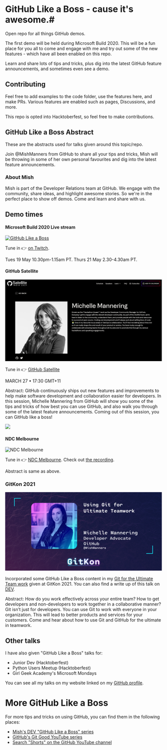 # GitHub Like a Boss - cause it's awesome.#

Open repo for all things GitHub demos.

The first demo will be held during Microsoft Build 2020. This will be a fun place for you all to come and engage with me and try out some of the new features - which have all been enabled on this repo.

Learn and share lots of tips and tricks, plus dig into the latest GitHub feature announcements, and sometimes even see a demo.

## Contributing

Feel free to add examples to the code folder, use the features here, and make PRs. Various features are enabled such as pages, Discussions, and more.

This repo is opted into Hacktoberfest, so feel free to make contributions.

## GitHub Like a Boss Abstract

These are the abstracts used for talks given around this topic/repo.

Join @MishManners from GitHub to share all your tips and tricks, Mish will be throwing in some of her own personal favourites and dig into the latest feature announcements.

### About Mish ###

Mish is part of the Developer Relations team at GitHub. We engage with the community, share ideas, and highlight awesome stories. So we're in the perfect place to show off demos. Come and learn and share with us.

## Demo times ##

#### Microsoft Build 2020 Live stream

[![GitHub Like a Boss](https://pbs.twimg.com/media/EYV_zZqUEAEChuo?format=jpg&name=large)](https://twitch.tv/MicrosoftDeveloper)

Tune in :point_right: [on Twitch](https://twitch.tv/MicrosoftDeveloper).

Tues 19 May 10.30pm-1.15am PT.
Thurs 21 May 2.30-4.30am PT.

#### GitHub Satellite

![](https://github.com/mishmanners/GitHub-Like-A-Boss/blob/main/Images/Satellite%20India%20Talk.PNG)

Tune in :point_right: [GitHub Satellite](https://githubsatellite.com/)

MARCH 27 • 17:30 GMT+11

Abstract:
GitHub continuously ships out new features and improvements to help make software development and collaboration easier for developers. In this session, Michelle Mannering from GitHub will show you some of the tips and tricks of how best you can use GitHub, and also walk you through some of the latest feature announcements. Coming out of this session, you can GitHub like a boss!

![](https://github.com/mishmanners/GitHub-Like-A-Boss/blob/main/Images/SpeakerIntro.gif)

#### NDC Melbourne

![NDC Melbourne](https://user-images.githubusercontent.com/36594527/127279693-684d9315-683f-466f-b16f-e40254c0e35f.JPG)

Tune in :point_right: [NDC Melbourne](https://ndcmelbourne.com/speakers/michelle-mannering). Check out [the recording](https://www.youtube.com/watch?v=KS2gQ_0-zXg&ab_channel=NDCConferences).

Abstract is same as above.

### GitKon 2021

![](https://github.com/mishmanners/GitHub-Like-A-Boss/blob/main/Images/GitKon-Speaker-MichelleMannering-OG.jpg)

Incorporated some GitHub Like a Boss content in my [Git for the Ultimate Team work](https://gitkon.com/sessions/using-git-for-ultimate-teamwork/) given at GitKon 2021. You can also find a write up of this talk on [DEV](https://dev.to/mishmanners/how-to-make-a-good-git-commit-1ed7).

Abstract:
How do you work effectively across your entire team? How to get developers and non-developers to work together in a collaborative manner? Git isn’t just for developers. You can use Git to work with everyone in your organization. This will lead to better products and services for your customers. Come and hear about how to use Git and GitHub for the ultimate in teamwork.

## Other talks

I have also given "GitHub Like a Boss" talks for:
- Junior Dev (Hacktoberfest)
- Python Users Meetup (Hacktoberfest)
- Girl Geek Academy's Microsoft Mondays

You can see all my talks on my website linked on my [GitHub profile](https://github.com/MishManners).

# More GitHub Like a Boss

For more tips and tricks on using GitHub, you can find them in the following places:
- [Mish's DEV "GitHub Like a Boss" series](https://dev.to/mishmanners/series/13860)
- [GitHub's Git Good YouTube series](https://www.youtube.com/playlist?list=PL0lo9MOBetEFSaXAspgx6CiezLBY82GTA)
- [Search "Shorts" on the GitHub YouTube channel](https://www.youtube.com/channel/UC7c3Kb6jYCRj4JOHHZTxKsQ)

